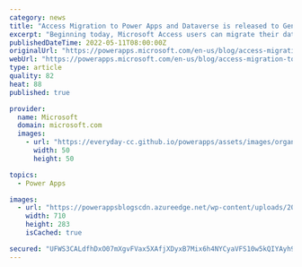 ```yaml
---
category: news
title: "Access Migration to Power Apps and Dataverse is released to General Availability"
excerpt: "Beginning today, Microsoft Access users can migrate their data into Power Apps and Dataverse.  Customers who have the current or monthly channel for Microsoft 365 and Office can update their Microsoft Access to make use of the Dataverse Connector and migration tool. The Access migration tool and connector"
publishedDateTime: 2022-05-11T08:00:00Z
originalUrl: "https://powerapps.microsoft.com/en-us/blog/access-migration-to-power-apps-and-dataverse-is-released-to-general-availability/"
webUrl: "https://powerapps.microsoft.com/en-us/blog/access-migration-to-power-apps-and-dataverse-is-released-to-general-availability/"
type: article
quality: 82
heat: 88
published: true

provider:
  name: Microsoft
  domain: microsoft.com
  images:
    - url: "https://everyday-cc.github.io/powerapps/assets/images/organizations/microsoft.com-50x50.jpg"
      width: 50
      height: 50

topics:
  - Power Apps

images:
  - url: "https://powerappsblogscdn.azureedge.net/wp-content/uploads/2022/05/Accessmigrationlogos.jpg"
    width: 710
    height: 283
    isCached: true

secured: "UFWS3CALdfhDxO07mXgvFVax5XAfjXDyxB7Mix6h4NYCyaVFS10w5kQIYAyh9PJwB0opjh+JWqkpfKdhhNtm9rDrepR0R5luKhmcbU/nwXFKenuL59HIlnoL4lj3HLc1N73wslhlrJyGEn35AOyFt+GkCaxenjzDKCPAOBM1/od2KLh8WH8dW+E7ZhTUqcuuFmURL1OP8wcsyDnz0mvcHF3EOuLYd4u381kMAPeCo084m4wt1D/MPuSwYAilSy/IUeAAW6dYr1vK2RhMYyZhPt+i691dYxtDAOFTxOFyDhLqEiLmM85PI+DJYzzfZZ+s6p8CZkFsK2+JoCsor1vA1l0K5SOBuijGhy+vAhZ/DG8=;mc7+oICJ1MnY9FTYfWzSQg=="
---
```


